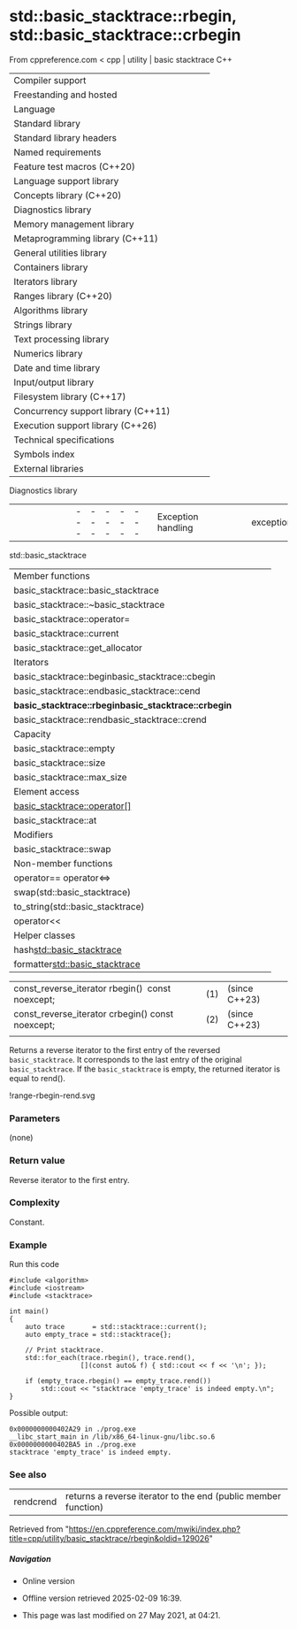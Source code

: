 # std::basic_stacktrace<Allocator>::rbegin, std::basic_stacktrace<Allocator>::crbegin

From cppreference.com
< cpp‎ | utility‎ | basic stacktrace
C++

|  |  |  |  |  |
| --- | --- | --- | --- | --- |
| Compiler support | | | | |
| Freestanding and hosted | | | | |
| Language | | | | |
| Standard library | | | | |
| Standard library headers | | | | |
| Named requirements | | | | |
| Feature test macros (C++20) | | | | |
| Language support library | | | | |
| Concepts library (C++20) | | | | |
| Diagnostics library | | | | |
| Memory management library | | | | |
| Metaprogramming library (C++11) | | | | |
| General utilities library | | | | |
| Containers library | | | | |
| Iterators library | | | | |
| Ranges library (C++20) | | | | |
| Algorithms library | | | | |
| Strings library | | | | |
| Text processing library | | | | |
| Numerics library | | | | |
| Date and time library | | | | |
| Input/output library | | | | |
| Filesystem library (C++17) | | | | |
| Concurrency support library (C++11) | | | | |
| Execution support library (C++26) | | | | |
| Technical specifications | | | | |
| Symbols index | | | | |
| External libraries | | | | |

Diagnostics library

|  |  |  |  |  |  |  |  |  |  |  |  |  |  |  |  |  |  |  |  |  |  |  |  |  |  |  |  |  |  |  |  |  |  |  |  |  |  |  |  |  |  |  |  |  |  |  |  |  |  |  |  |  |  |  |  |  |  |  |  |  |  |  |  |  |  |  |  |  |  |  |  |  |  |  |  |  |  |  |  |  |  |  |  |  |  |  |  |  |  |  |  |  |  |  |  |  |  |  |  |  |  |  |  |  |  |  |  |  |  |  |  |  |  |  |  |  |  |  |  |  |  |  |  |  |  |  |  |  |  |  |  |  |  |  |  |  |  |  |  |  |  |  |  |  |  |  |  |  |  |  |  |  |  |  |  |  |  |  |  |  |  |  |  |  |  |  |  |  |  |  |  |  |  |  |  |  |  |  |  |  |  |  |  |  |  |  |  |  |  |  |  |  |  |  |  |  |  |  |  |  |  |  |  |  |  |  |  |  |  |  |  |  |  |  |  |  |  |  |  |  |  |  |  |  |  |  |  |  |  |  |  |  |  |  |  |  |  |  |  |  |  |  |  |  |  |  |  |  |  |  |  |  |  |  |  |  |
| --- | --- | --- | --- | --- | --- | --- | --- | --- | --- | --- | --- | --- | --- | --- | --- | --- | --- | --- | --- | --- | --- | --- | --- | --- | --- | --- | --- | --- | --- | --- | --- | --- | --- | --- | --- | --- | --- | --- | --- | --- | --- | --- | --- | --- | --- | --- | --- | --- | --- | --- | --- | --- | --- | --- | --- | --- | --- | --- | --- | --- | --- | --- | --- | --- | --- | --- | --- | --- | --- | --- | --- | --- | --- | --- | --- | --- | --- | --- | --- | --- | --- | --- | --- | --- | --- | --- | --- | --- | --- | --- | --- | --- | --- | --- | --- | --- | --- | --- | --- | --- | --- | --- | --- | --- | --- | --- | --- | --- | --- | --- | --- | --- | --- | --- | --- | --- | --- | --- | --- | --- | --- | --- | --- | --- | --- | --- | --- | --- | --- | --- | --- | --- | --- | --- | --- | --- | --- | --- | --- | --- | --- | --- | --- | --- | --- | --- | --- | --- | --- | --- | --- | --- | --- | --- | --- | --- | --- | --- | --- | --- | --- | --- | --- | --- | --- | --- | --- | --- | --- | --- | --- | --- | --- | --- | --- | --- | --- | --- | --- | --- | --- | --- | --- | --- | --- | --- | --- | --- | --- | --- | --- | --- | --- | --- | --- | --- | --- | --- | --- | --- | --- | --- | --- | --- | --- | --- | --- | --- | --- | --- | --- | --- | --- | --- | --- | --- | --- | --- | --- | --- | --- | --- | --- | --- | --- | --- | --- | --- | --- | --- | --- | --- | --- | --- | --- | --- | --- | --- | --- | --- | --- | --- | --- | --- | --- | --- | --- | --- | --- | --- | --- | --- | --- | --- | --- | --- |
| |  |  |  |  |  | | --- | --- | --- | --- | --- | | Exception handling | | | | | | exception | | | | | | uncaught_exceptionuncaught_exceptions(until C++20\*)(C++17) | | | | | | exception_ptr(C++11) | | | | | | make_exception_ptr(C++11) | | | | | | current_exception(C++11) | | | | | | rethrow_exception(C++11) | | | | | | nested_exception(C++11) | | | | | | throw_with_nested(C++11) | | | | | | rethrow_if_nested(C++11) | | | | | | Exception handling failures | | | | | | terminate | | | | | | terminate_handler | | | | | | get_terminate(C++11) | | | | | | set_terminate | | | | | | bad_exception | | | | | | unexpected(until C++17\*) | | | | | | unexpected_handler(until C++17\*) | | | | | | get_unexpected(until C++17\*) | | | | | | set_unexpected(until C++17\*) | | | | | | Error numbers | | | | | | Error codes | | | | | | errno | | | | | | Assertions | | | | | | assert | | | | | | |  |  |  |  |  | | --- | --- | --- | --- | --- | | Exception categories | | | | | | logic_error | | | | | | invalid_argument | | | | | | domain_error | | | | | | length_error | | | | | | out_of_range | | | | | | runtime_error | | | | | | range_error | | | | | | overflow_error | | | | | | underflow_error | | | | | | tx_exception(TM TS) | | | | | | System error | | | | | | error_category(C++11) | | | | | | generic_category(C++11) | | | | | | system_category(C++11) | | | | | | error_condition(C++11) | | | | | | errc(C++11) | | | | | | error_code(C++11) | | | | | | system_error(C++11) | | | | | | Stacktrace | | | | | | stacktrace_entry(C++23) | | | | | | basic_stacktrace(C++23) | | | | | | Debugging support | | | | | | is_debugger_present(C++26) | | | | | | breakpoint_if_debugging(C++26) | | | | | | breakpoint(C++26) | | | | | |

std::basic_stacktrace

|  |  |  |  |  |
| --- | --- | --- | --- | --- |
| Member functions | | | | |
| basic_stacktrace::basic_stacktrace | | | | |
| basic_stacktrace::~basic_stacktrace | | | | |
| basic_stacktrace::operator= | | | | |
| basic_stacktrace::current | | | | |
| basic_stacktrace::get_allocator | | | | |
| Iterators | | | | |
| basic_stacktrace::beginbasic_stacktrace::cbegin | | | | |
| basic_stacktrace::endbasic_stacktrace::cend | | | | |
| ****basic_stacktrace::rbeginbasic_stacktrace::crbegin**** | | | | |
| basic_stacktrace::rendbasic_stacktrace::crend | | | | |
| Capacity | | | | |
| basic_stacktrace::empty | | | | |
| basic_stacktrace::size | | | | |
| basic_stacktrace::max_size | | | | |
| Element access | | | | |
| [basic_stacktrace::operator[]](operator_at.html "cpp/utility/basic stacktrace/operator at") | | | | |
| basic_stacktrace::at | | | | |
| Modifiers | | | | |
| basic_stacktrace::swap | | | | |
| Non-member functions | | | | |
| operator== operator<=> | | | | |
| swap(std::basic_stacktrace) | | | | |
| to_string(std::basic_stacktrace) | | | | |
| operator<< | | | | |
| Helper classes | | | | |
| hash<std::basic_stacktrace> | | | | |
| formatter<std::basic_stacktrace> | | | | |

|  |  |  |
| --- | --- | --- |
| const_reverse_iterator rbegin()  const noexcept; | (1) | (since C++23) |
| const_reverse_iterator crbegin() const noexcept; | (2) | (since C++23) |
|  |  |  |

Returns a reverse iterator to the first entry of the reversed `basic_stacktrace`. It corresponds to the last entry of the original `basic_stacktrace`. If the `basic_stacktrace` is empty, the returned iterator is equal to rend().

!range-rbegin-rend.svg

### Parameters

(none)

### Return value

Reverse iterator to the first entry.

### Complexity

Constant.

### Example

Run this code

```
#include <algorithm>
#include <iostream>
#include <stacktrace>
 
int main()
{
    auto trace       = std::stacktrace::current();
    auto empty_trace = std::stacktrace{};
 
    // Print stacktrace.
    std::for_each(trace.rbegin(), trace.rend(),
                  [](const auto& f) { std::cout << f << '\n'; });
 
    if (empty_trace.rbegin() == empty_trace.rend())
        std::cout << "stacktrace 'empty_trace' is indeed empty.\n";
}

```

Possible output:

```
0x0000000000402A29 in ./prog.exe
__libc_start_main in /lib/x86_64-linux-gnu/libc.so.6
0x0000000000402BA5 in ./prog.exe
stacktrace 'empty_trace' is indeed empty.

```

### See also

|  |  |
| --- | --- |
| rendcrend | returns a reverse iterator to the end   (public member function) |

Retrieved from "<https://en.cppreference.com/mwiki/index.php?title=cpp/utility/basic_stacktrace/rbegin&oldid=129026>"

##### Navigation

- Online version
- Offline version retrieved 2025-02-09 16:39.

- This page was last modified on 27 May 2021, at 04:21.